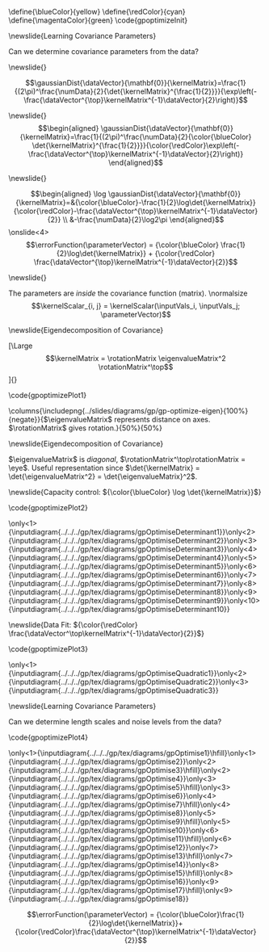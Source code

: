\define{\blueColor}{yellow}
\define{\redColor}{cyan}
\define{\magentaColor}{green}
\code{gpoptimizeInit}

\newslide{Learning Covariance Parameters}

Can we determine covariance parameters from the data?

\newslide{}

$$\gaussianDist{\dataVector}{\mathbf{0}}{\kernelMatrix}=\frac{1}{(2\pi)^\frac{\numData}{2}{\det{\kernelMatrix}^{\frac{1}{2}}}}{\exp\left(-\frac{\dataVector^{\top}\kernelMatrix^{-1}\dataVector}{2}\right)}$$

\newslide{}
$$\begin{aligned}
    \gaussianDist{\dataVector}{\mathbf{0}}{\kernelMatrix}=\frac{1}{(2\pi)^\frac{\numData}{2}{\color{\blueColor} \det{\kernelMatrix}^{\frac{1}{2}}}}{\color{\redColor}\exp\left(-\frac{\dataVector^{\top}\kernelMatrix^{-1}\dataVector}{2}\right)}
    \end{aligned}$$ 

\newslide{}

$$\begin{aligned}
    \log \gaussianDist{\dataVector}{\mathbf{0}}{\kernelMatrix}=&{\color{\blueColor}-\frac{1}{2}\log\det{\kernelMatrix}}{\color{\redColor}-\frac{\dataVector^{\top}\kernelMatrix^{-1}\dataVector}{2}} \\ &-\frac{\numData}{2}\log2\pi
    \end{aligned}$$ \onslide<4>
$$\errorFunction(\parameterVector) = {\color{\blueColor} \frac{1}{2}\log\det{\kernelMatrix}} + {\color{\redColor} \frac{\dataVector^{\top}\kernelMatrix^{-1}\dataVector}{2}}$$

\newslide{}

The parameters are *inside* the covariance function (matrix).
\normalsize
$$\kernelScalar_{i, j} = \kernelScalar(\inputVals_i, \inputVals_j; \parameterVector)$$


\newslide{Eigendecomposition of Covariance}

[\Large
$$\kernelMatrix = \rotationMatrix \eigenvalueMatrix^2 \rotationMatrix^\top$$]{}

\code{gpoptimizePlot1}

\columns{\includepng{../slides/diagrams/gp/gp-optimize-eigen}{100%}{negate}}{$\eigenvalueMatrix$ represents distance on axes.
$\rotationMatrix$ gives rotation.}{50%}{50%}


\newslide{Eigendecomposition of Covariance}

$\eigenvalueMatrix$ is *diagonal*, $\rotationMatrix^\top\rotationMatrix = \eye$. 
Useful representation since $\det{\kernelMatrix} = \det{\eigenvalueMatrix^2} = \det{\eigenvalueMatrix}^2$.

\newslide{Capacity control: ${\color{\blueColor} \log \det{\kernelMatrix}}$}

\code{gpoptimizePlot2}


\only<1>{\inputdiagram{../../../gp/tex/diagrams/gpOptimiseDeterminant1}}\only<2>{\inputdiagram{../../../gp/tex/diagrams/gpOptimiseDeterminant2}}\only<3>{\inputdiagram{../../../gp/tex/diagrams/gpOptimiseDeterminant3}}\only<4>{\inputdiagram{../../../gp/tex/diagrams/gpOptimiseDeterminant4}}\only<5>{\inputdiagram{../../../gp/tex/diagrams/gpOptimiseDeterminant5}}\only<6>{\inputdiagram{../../../gp/tex/diagrams/gpOptimiseDeterminant6}}\only<7>{\inputdiagram{../../../gp/tex/diagrams/gpOptimiseDeterminant7}}\only<8>{\inputdiagram{../../../gp/tex/diagrams/gpOptimiseDeterminant8}}\only<9>{\inputdiagram{../../../gp/tex/diagrams/gpOptimiseDeterminant9}}\only<10>{\inputdiagram{../../../gp/tex/diagrams/gpOptimiseDeterminant10}}

\newslide{Data Fit: ${\color{\redColor} \frac{\dataVector^\top\kernelMatrix^{-1}\dataVector}{2}}$}

\code{gpoptimizePlot3}

\only<1>{\inputdiagram{../../../gp/tex/diagrams/gpOptimiseQuadratic1}}\only<2>{\inputdiagram{../../../gp/tex/diagrams/gpOptimiseQuadratic2}}\only<3>{\inputdiagram{../../../gp/tex/diagrams/gpOptimiseQuadratic3}}

\newslide{Learning Covariance Parameters}

Can we determine length scales and noise levels from the data?

\code{gpoptimizePlot4}

\only<1>{\inputdiagram{../../../gp/tex/diagrams/gpOptimise1}\hfill}\only<1>{\inputdiagram{../../../gp/tex/diagrams/gpOptimise2}}\only<2>{\inputdiagram{../../../gp/tex/diagrams/gpOptimise3}\hfill}\only<2>{\inputdiagram{../../../gp/tex/diagrams/gpOptimise4}}\only<3>{\inputdiagram{../../../gp/tex/diagrams/gpOptimise5}\hfill}\only<3>{\inputdiagram{../../../gp/tex/diagrams/gpOptimise6}}\only<4>{\inputdiagram{../../../gp/tex/diagrams/gpOptimise7}\hfill}\only<4>{\inputdiagram{../../../gp/tex/diagrams/gpOptimise8}}\only<5>{\inputdiagram{../../../gp/tex/diagrams/gpOptimise9}\hfill}\only<5>{\inputdiagram{../../../gp/tex/diagrams/gpOptimise10}}\only<6>{\inputdiagram{../../../gp/tex/diagrams/gpOptimise11}\hfill}\only<6>{\inputdiagram{../../../gp/tex/diagrams/gpOptimise12}}\only<7>{\inputdiagram{../../../gp/tex/diagrams/gpOptimise13}\hfill}\only<7>{\inputdiagram{../../../gp/tex/diagrams/gpOptimise14}}\only<8>{\inputdiagram{../../../gp/tex/diagrams/gpOptimise15}\hfill}\only<8>{\inputdiagram{../../../gp/tex/diagrams/gpOptimise16}}\only<9>{\inputdiagram{../../../gp/tex/diagrams/gpOptimise17}\hfill}\only<9>{\inputdiagram{../../../gp/tex/diagrams/gpOptimise18}}

$$\errorFunction(\parameterVector) = {\color{\blueColor}\frac{1}{2}\log\det{\kernelMatrix}}+{\color{\redColor}\frac{\dataVector^{\top}\kernelMatrix^{-1}\dataVector}{2}}$$

